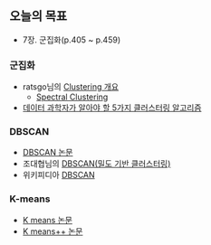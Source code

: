 ## 오늘의 목표
- 7장. 군집화(p.405 ~ p.459)


### 군집화
- ratsgo님의 [Clustering 개요](https://ratsgo.github.io/machine%20learning/2017/04/16/clustering/)
	- [Spectral Clustering](https://ratsgo.github.io/machine%20learning/2017/04/27/spectral/)
- [데이터 과학자가 알아야 할 5가지 클러스터링 알고리즘](https://www.nextobe.com/single-post/2018/02/26/%EB%8D%B0%EC%9D%B4%ED%84%B0-%EA%B3%BC%ED%95%99%EC%9E%90%EA%B0%80-%EC%95%8C%EC%95%84%EC%95%BC-%ED%95%A0-5%EA%B0%80%EC%A7%80-%ED%81%B4%EB%9F%AC%EC%8A%A4%ED%84%B0%EB%A7%81-%EC%95%8C%EA%B3%A0%EB%A6%AC%EC%A6%98)

### DBSCAN
- [DBSCAN 논문](https://www.aaai.org/Papers/KDD/1996/KDD96-037.pdf)
- 조대협님의 [DBSCAN(밀도 기반 클러스터링)](https://bcho.tistory.com/1205)
- 위키피디아 [DBSCAN](https://en.wikipedia.org/wiki/DBSCAN)

### K-means
- [K means 논문](https://www.cs.umd.edu/~mount/Projects/KMeans/pami02.pdf)
- [K means++ 논문](http://ilpubs.stanford.edu:8090/778/1/2006-13.pdf)
